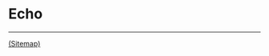 # Echo

---

[(Sitemap)](https://github.com/way-of-the-sunvox/Way-of-the-SunVox/blob/master/Sitemap.md)
